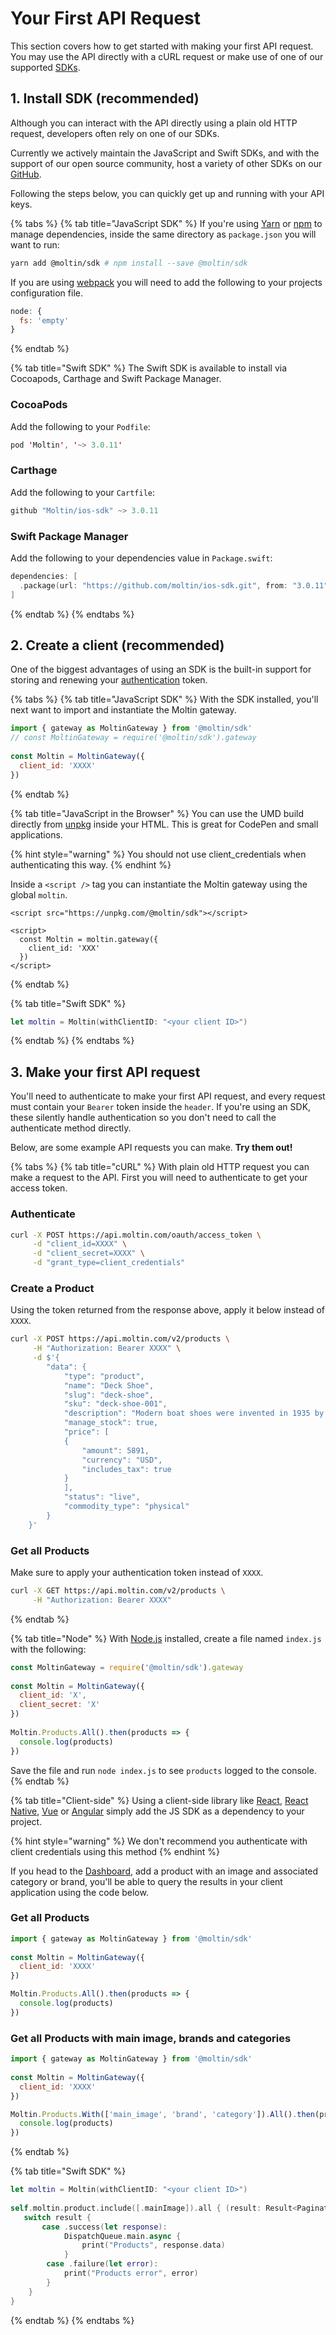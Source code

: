 # Your First API Request

This section covers how to get started with making your first API request. You may use the API directly with a cURL request or make use of one of our supported [SDKs](example-projects.md).

## 1. Install SDK \(recommended\)

Although you can interact with the API directly using a plain old HTTP request, developers often rely on one of our SDKs.

Currently we actively maintain the JavaScript and Swift SDKs, and with the support of our open source community, host a variety of other SDKs on our [GitHub](https://github.com/moltin).

Following the steps below, you can quickly get up and running with your API keys.

{% tabs %}
{% tab title="JavaScript SDK" %}
If you're using [Yarn](http://yarnpkg.com) or [npm](https://www.npmjs.com) to manage dependencies, inside the same directory as `package.json` you will want to run:

```bash
yarn add @moltin/sdk # npm install --save @moltin/sdk
```

If you are using [webpack](https://webpack.js.org) you will need to add the following to your projects configuration file.

```javascript
node: {
  fs: 'empty'
}
```
{% endtab %}

{% tab title="Swift SDK" %}
The Swift SDK is available to install via Cocoapods, Carthage and Swift Package Manager.

### CocoaPods

Add the following to your `Podfile`:

```swift
pod 'Moltin', '~> 3.0.11'
```

### Carthage

Add the following to your `Cartfile`:

```swift
github "Moltin/ios-sdk" ~> 3.0.11
```

### Swift Package Manager

Add the following to your dependencies value in `Package.swift`:

```swift
dependencies: [
  .package(url: "https://github.com/moltin/ios-sdk.git", from: "3.0.11")
]
```
{% endtab %}
{% endtabs %}

## 2. Create a client \(recommended\)

One of the biggest advantages of using an SDK is the built-in support for storing and renewing your [authentication](https://docs.moltin.com/basics/authentication) token.

{% tabs %}
{% tab title="JavaScript SDK" %}
With the SDK installed, you'll next want to import and instantiate the Moltin gateway.

```javascript
import { gateway as MoltinGateway } from '@moltin/sdk'
// const MoltinGateway = require('@moltin/sdk').gateway
​
const Moltin = MoltinGateway({
  client_id: 'XXXX'
})
```
{% endtab %}

{% tab title="JavaScript in the Browser" %}
You can use the UMD build directly from [unpkg](https://unpkg.com) inside your HTML. This is great for CodePen and small applications.

{% hint style="warning" %}
You should not use client\_credentials when authenticating this way.
{% endhint %}

Inside a `<script />` tag you can instantiate the Moltin gateway using the global `moltin`.

```markup
<script src="https://unpkg.com/@moltin/sdk"></script>
​
<script>
  const Moltin = moltin.gateway({
    client_id: 'XXX'
  })
</script>
```
{% endtab %}

{% tab title="Swift SDK" %}
```swift
let moltin = Moltin(withClientID: "<your client ID>")
```
{% endtab %}
{% endtabs %}

## 3. Make your first API request

You'll need to authenticate to make your first API request, and every request must contain your `Bearer` token inside the `header`. If you're using an SDK, these silently handle authentication so you don't need to call the authenticate method directly.

Below, are some example API requests you can make. **Try them out!**

{% tabs %}
{% tab title="cURL" %}
With plain old HTTP request you can make a request to the API. First you will need to authenticate to get your access token.

### Authenticate

```bash
curl -X POST https://api.moltin.com/oauth/access_token \
     -d "client_id=XXXX" \
     -d "client_secret=XXXX" \
     -d "grant_type=client_credentials"
```

### Create a Product

Using the token returned from the response above, apply it below instead of `XXXX`.

```bash
curl -X POST https://api.moltin.com/v2/products \
     -H "Authorization: Bearer XXXX" \
     -d $'{
        "data": {
            "type": "product",
            "name": "Deck Shoe",
            "slug": "deck-shoe",
            "sku": "deck-shoe-001",
            "description": "Modern boat shoes were invented in 1935 by American Paul A. Sperry",
            "manage_stock": true,
            "price": [
            {
                "amount": 5891,
                "currency": "USD",
                "includes_tax": true
            }
            ],
            "status": "live",
            "commodity_type": "physical"
        }
    }'
```

### Get all Products

Make sure to apply your authentication token instead of `XXXX`.

```bash
curl -X GET https://api.moltin.com/v2/products \
     -H "Authorization: Bearer XXXX"
```
{% endtab %}

{% tab title="Node" %}
With [Node.js](https://nodejs.org/en) installed, create a file named `index.js` with the following:

```javascript
const MoltinGateway = require('@moltin/sdk').gateway
​
const Moltin = MoltinGateway({
  client_id: 'X',
  client_secret: 'X'
})
​
Moltin.Products.All().then(products => {
  console.log(products)
})
```

Save the file and run `node index.js` to see `products` logged to the console.
{% endtab %}

{% tab title="Client-side" %}
Using a client-side library like [React](https://reactjs.org), [React Native](https://facebook.github.io/react-native), [Vue](https://vuejs.org) or [Angular](https://angular.io) simply add the JS SDK as a dependency to your project.

{% hint style="warning" %}
We don't recommend you authenticate with client credentials using this method
{% endhint %}

If you head to the [Dashboard](https://dashboard.moltin.com), add a product with an image and associated category or brand, you'll be able to query the results in your client application using the code below.

### Get all Products

```javascript
import { gateway as MoltinGateway } from '@moltin/sdk'
​
const Moltin = MoltinGateway({
  client_id: 'XXXX'
})

Moltin.Products.All().then(products => {
  console.log(products)
})
```

### Get all Products with main image, brands and categories

```javascript
import { gateway as MoltinGateway } from '@moltin/sdk'
​
const Moltin = MoltinGateway({
  client_id: 'XXXX'
})

Moltin.Products.With(['main_image', 'brand', 'category']).All().then(products => {
  console.log(products)
})
```
{% endtab %}

{% tab title="Swift SDK" %}
```swift
let moltin = Moltin(withClientID: "<your client ID>")
​
self.moltin.product.include([.mainImage]).all { (result: Result<PaginatedResponse<[moltin.Product]>>) in
   switch result {
       case .success(let response):
            DispatchQueue.main.async {
                print("Products", response.data)
            }
        case .failure(let error):
            print("Products error", error)
        }
    }
}
```
{% endtab %}
{% endtabs %}



